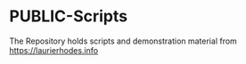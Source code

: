 # PUBLIC-Scripts

The Repository holds scripts and demonstration material from https://laurierhodes.info